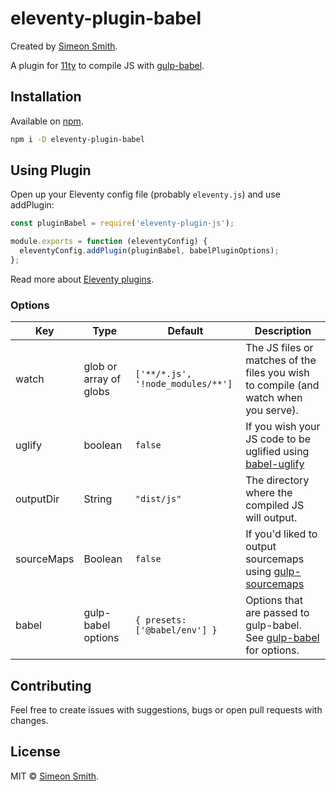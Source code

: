 # eleventy-plugin-babel

Created by [Simeon Smith](https://www.simeonsmith.dev).

A plugin for [11ty](https://www.11ty.dev/) to compile JS with [gulp-babel](https://github.com/babel/gulp-babel).

## Installation

Available on [npm](https://www.npmjs.com/).

```bash
npm i -D eleventy-plugin-babel
```

## Using Plugin

Open up your Eleventy config file (probably `eleventy.js`) and use addPlugin:

```javascript
const pluginBabel = require('eleventy-plugin-js');

module.exports = function (eleventyConfig) {
  eleventyConfig.addPlugin(pluginBabel, babelPluginOptions);
};
```

Read more about [Eleventy plugins](https://www.11ty.dev/docs/plugins/).

### Options

| Key        | Type                   | Default                           | Description                                                                                                      |
| ---------- | ---------------------- | --------------------------------- | ---------------------------------------------------------------------------------------------------------------- |
| watch      | glob or array of globs | `['**/*.js', '!node_modules/**']` | The JS files or matches of the files you wish to compile (and watch when you serve).                             |
| uglify     | boolean                | `false`                           | If you wish your JS code to be uglified using [babel-uglify](https://github.com/terinjokes/gulp-uglify/)         |
| outputDir  | String                 | `"dist/js"`                       | The directory where the compiled JS will output.                                                                 |
| sourceMaps | Boolean                | `false`                           | If you'd liked to output sourcemaps using [gulp-sourcemaps](https://github.com/gulp-sourcemaps/gulp-sourcemaps)  |
| babel      | gulp-babel options     | `{ presets: ['@babel/env'] }`     | Options that are passed to gulp-babel. See [gulp-babel](https://github.com/babel/gulp-babel#readme) for options. |

## Contributing

Feel free to create issues with suggestions, bugs or open pull requests with changes.

## License

MIT © [Simeon Smith](https://www.simeonsmith.dev).
